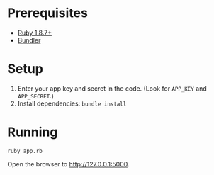 # Prerequisites

* [Ruby 1.8.7+](http://www.ruby-lang.org)
* [Bundler](http://bundler.io/)

# Setup

1. Enter your app key and secret in the code. (Look for `APP_KEY` and `APP_SECRET`.)
2. Install dependencies: `bundle install`

# Running

`ruby app.rb`

Open the browser to http://127.0.0.1:5000.
